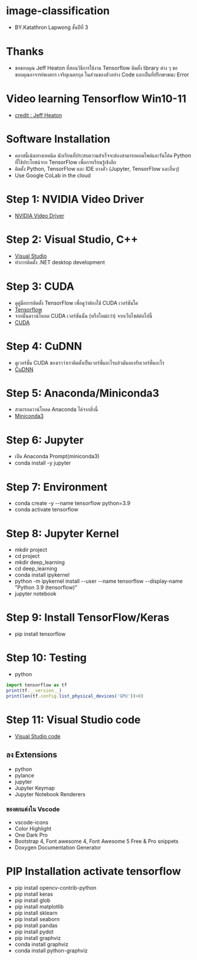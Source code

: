 # image-classification
- BY.Katathron Lapwong ชั้นปีที่ 3 
# Thanks
- ขอขอบคุณ Jeff Heaton ที่สอนวิธีการใช้งาน Tensorflow ติดตั้ง library ต่าง ๆ ขอขอบคุณอาจารย์พงศกร เจริญเนตรกุล ในส่วนของตัวอย่าง Code และเป็นที่ปรึกษาขณะ Error 
# Video learning Tensorflow Win10-11
- [credit : Jeff Heaton](https://www.youtube.com/watch?v=OEFKlRSd8Ic)
# Software Installation 
- คลาสนี้เน้นทางเทคนิค นักเรียนที่ประสบความสำเร็จจะต้องสามารถคอมไพล์และรันโค้ด Python ที่ใช้ประโยชน์จาก TensorFlow เพื่อการเรียนรู้เชิงลึก
- ติดตั้ง Python, TensorFlow และ IDE บางตัว (Jupyter, TensorFlow และอื่นๆ)
- Use Google CoLab in the cloud
# Step 1: NVIDIA Video Driver
- [NVIDIA Video Driver](https://www.nvidia.com/Download/index.aspx?lang=th)
# Step 2: Visual Studio, C++
- [Visual Studio](https://visualstudio.microsoft.com/)
- ทำการติดตั้ง .NET desktop development
# Step 3: CUDA
- ดูคู่มือการติดตั้ง TensorFlow เพื่อดูว่าต้องใช้ CUDA เวอร์ชันใด
- [Tensorflow](https://www.tensorflow.org/install/gpu)
- จากนั้นดาวน์โหลด CUDA เวอร์ชันนั้น (หรือใหม่กว่า) จากเว็บไซต์ต่อไปนี้
- [CUDA](https://developer.nvidia.com/cuda-toolkit-archive)
# Step 4: CuDNN
- ดูเวอร์ชั่น CUDA ของเราว่าเราติดตั้งเป็นเวอร์ชั่นอะไรแล้วมันลองรับเวอร์ชั่นอะไร
- [CuDNN](https://developer.nvidia.com/rdp/cudnn-archive)
# Step 5: Anaconda/Miniconda3
- สามารถดาวน์โหลด Anaconda ได้จากสิ่งนี้
- [Miniconda3](https://docs.conda.io/en/latest/miniconda.html)
# Step 6: Jupyter
- เปิด Anaconda Prompt(miniconda3) 
- conda install -y jupyter
# Step 7: Environment
- conda create -y --name tensorflow python=3.9
- conda activate tensorflow
# Step 8: Jupyter Kernel
- mkdir project
- cd project 
- mkdir deep_learning
- cd deep_learning
- conda install ipykernel
- python -m ipykernel install --user --name tensorflow --display-name "Python 3.9 (tensorflow)"
- jupyter notebook
# Step 9: Install TensorFlow/Keras
- pip install tensorflow
# Step 10: Testing
- python
 ```javascript
import tensorflow as tf 
print(tf.__version__)
print(len(tf.config.list_physical_devices('GPU'))>0)
 ```
# Step 11: Visual Studio code
- [Visual Studio code](https://visualstudio.microsoft.com/)
## ลง Extensions
 - python
 - pylance
 - jupyter
 - Jupyter Keymap
 - Jupyter Notebook Renderers
### ของตกแต่งใน Vscode
  - vscode-icons
  - Color Highlight
  - One Dark Pro
  - Bootstrap 4, Font awesome 4, Font Awesome 5 Free & Pro snippets
  - Doxygen Documentation Generator
# PIP Installation activate tensorflow
- pip install opencv-contrib-python 
- pip install keras 
- pip install glob 
- pip install matplotlib 
- pip install sklearn 
- pip install seaborn 
- pip install pandas 
- pip install pydot
- pip install graphviz
- conda install graphviz
- conda install python-graphviz
